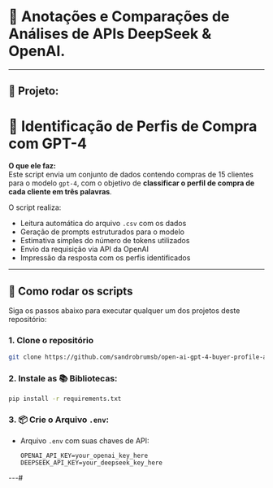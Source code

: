 # 🤖 Anotações e Comparações de Análises de APIs DeepSeek & OpenAI.

---

## 📁 Projeto:

# 🧠 Identificação de Perfis de Compra com GPT-4

**O que ele faz:**  
Este script envia um conjunto de dados contendo compras de 15 clientes para o modelo `gpt-4`, com o objetivo de **classificar o perfil de compra de cada cliente em três palavras**.

O script realiza:

- Leitura automática do arquivo `.csv` com os dados
- Geração de prompts estruturados para o modelo
- Estimativa simples do número de tokens utilizados
- Envio da requisição via API da OpenAI
- Impressão da resposta com os perfis identificados

---

## 🚀 Como rodar os scripts

Siga os passos abaixo para executar qualquer um dos projetos deste repositório:

### 1. Clone o repositório

```bash
git clone https://github.com/sandrobrumsb/open-ai-gpt-4-buyer-profile-analyzer.git
```
### 2. Instale as 📚 Bibliotecas:
```bash
pip install -r requirements.txt
```
### 3. 📦 Crie o Arquivo `.env`:

- Arquivo `.env` com suas chaves de API:
  ```env
  OPENAI_API_KEY=your_openai_key_here
  DEEPSEEK_API_KEY=your_deepseek_key_here
---#
